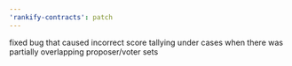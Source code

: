 ```yaml
---
'rankify-contracts': patch
---
```


fixed bug that caused incorrect score tallying under cases when there was partially overlapping proposer/voter sets
